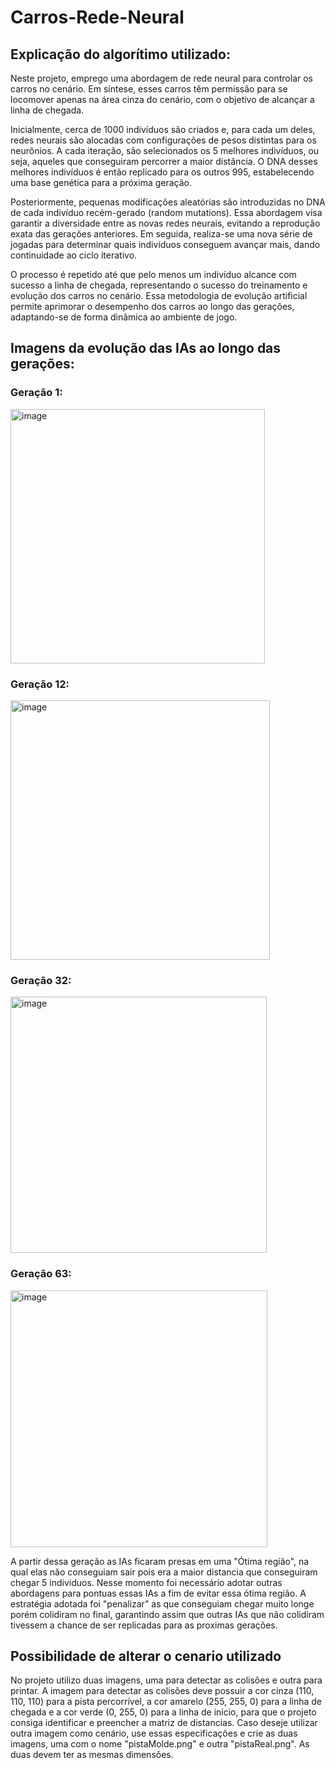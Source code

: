# Carros-Rede-Neural

## Explicação do algorítimo utilizado:

Neste projeto, emprego uma abordagem de rede neural para controlar os carros no cenário. Em síntese, esses carros têm permissão para se locomover apenas na área cinza do cenário, com o objetivo de alcançar a linha de chegada.

Inicialmente, cerca de 1000 indivíduos são criados e, para cada um deles, redes neurais são alocadas com configurações de pesos distintas para os neurônios. A cada iteração, são selecionados os 5 melhores indivíduos, ou seja, aqueles que conseguiram percorrer a maior distância. O DNA desses melhores indivíduos é então replicado para os outros 995, estabelecendo uma base genética para a próxima geração.

Posteriormente, pequenas modificações aleatórias são introduzidas no DNA de cada indivíduo recém-gerado (random mutations). Essa abordagem visa garantir a diversidade entre as novas redes neurais, evitando a reprodução exata das gerações anteriores. Em seguida, realiza-se uma nova série de jogadas para determinar quais indivíduos conseguem avançar mais, dando continuidade ao ciclo iterativo.

O processo é repetido até que pelo menos um indivíduo alcance com sucesso a linha de chegada, representando o sucesso do treinamento e evolução dos carros no cenário. Essa metodologia de evolução artificial permite aprimorar o desempenho dos carros ao longo das gerações, adaptando-se de forma dinâmica ao ambiente de jogo.


## Imagens da evolução das IAs ao longo das gerações:

### Geração 1:
<img width="407" alt="image" src="https://github.com/JoaoVitorNatali/Carros-Rede-Neural/assets/57870382/81397b17-57cf-4162-a4af-48bb6839b62f">

### Geração 12:
<img width="415" alt="image" src="https://github.com/JoaoVitorNatali/Carros-Rede-Neural/assets/57870382/24b6bab4-8527-4eee-b575-63a7e7e10c03">

### Geração 32:
<img width="410" alt="image" src="https://github.com/JoaoVitorNatali/Carros-Rede-Neural/assets/57870382/0423a389-3ab4-4b83-a612-a0eb63248afe">

### Geração 63:
<img width="411" alt="image" src="https://github.com/JoaoVitorNatali/Carros-Rede-Neural/assets/57870382/01f6fb90-1fc6-4cb1-bcb6-392c6bdd3b8c">

A partir dessa geração as IAs ficaram presas em uma "Ótima região", na qual elas não conseguiam sair pois era a maior distancia que conseguiram chegar 5 individuos. Nesse momento foi necessário adotar outras abordagens para pontuas essas IAs a fim de evitar essa ótima região. A estratégia adotada foi "penalizar" as que conseguiam chegar muito longe porém colidiram no final, garantindo assim que outras IAs que não colidiram tivessem a chance de ser replicadas para as proximas gerações.

## Possibilidade de alterar o cenario utilizado

No projeto utilizo duas imagens, uma para detectar as colisões e outra para printar. A imagem para detectar as colisões deve possuir a cor cinza (110, 110, 110) para a pista percorrível, a cor amarelo (255, 255, 0) para a linha de chegada e a cor verde (0, 255, 0) para a linha de inicio, para que o projeto consiga identificar e preencher a matriz de distancias.
Caso deseje utilizar outra imagem como cenário, use essas especificações e crie as duas imagens, uma com o nome "pistaMolde.png" e outra "pistaReal.png". As duas devem ter as mesmas dimensões.
